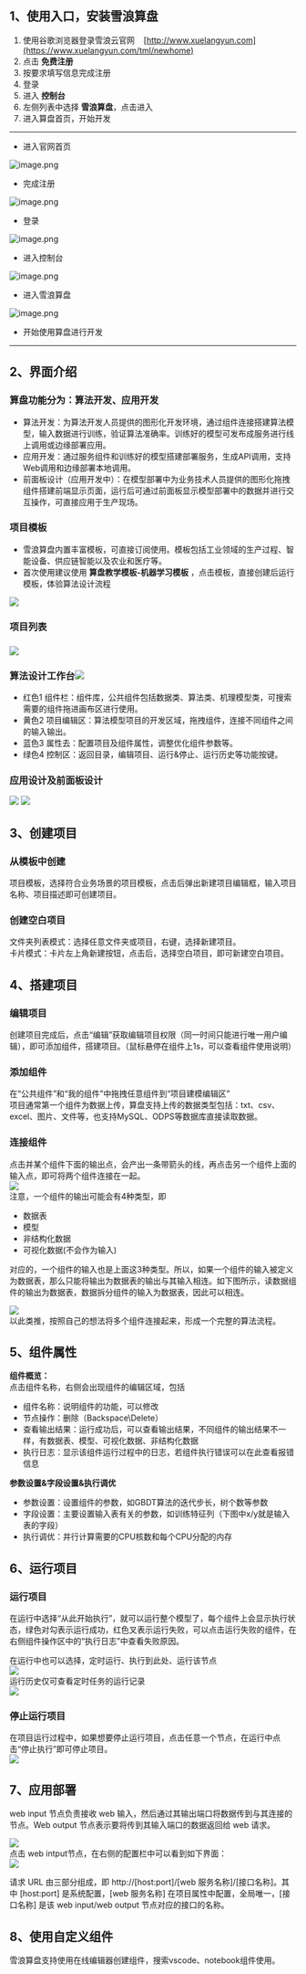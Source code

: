 
## **1、使用入口，安装雪浪算盘**

1. 使用谷歌浏览器登录雪浪云官网    [http://www.xuelangyun.com](https://www.xuelangyun.com/tml/newhome)
1. 点击 **免费注册**
1. 按要求填写信息完成注册
1. 登录
1. 进入 **控制台**
1. 左侧列表中选择 **雪浪算盘**，点击进入
1. 进入算盘首页，开始开发

---


- 进入官网首页

![image.png](./img/1578883387531-9ecba808-707a-4395-bf60-4f0530e30ca4.png#align=left&display=inline&height=390&name=image.png&originHeight=1000&originWidth=1915&size=892902&status=done&style=shadow&width=746)

- 完成注册

![image.png](./img/1568886309761-ba86a5e0-96dc-498a-b380-f4765e7d48cb.png#align=left&display=inline&height=376&name=image.png&originHeight=969&originWidth=1920&size=107045&status=done&style=shadow&width=746)

- 登录

![image.png](./img/1578883547839-f8bc22ff-ccad-4144-99b3-5efaddc341dc.png#align=left&display=inline&height=376&name=image.png&originHeight=969&originWidth=1920&size=777646&status=done&style=shadow&width=746)

- 进入控制台

![image.png](./img/1578883511890-1e71f8c0-b14f-46e2-ab26-917d26cf8c79.png#align=left&display=inline&height=376&name=image.png&originHeight=969&originWidth=1920&size=2005848&status=done&style=shadow&width=746)

- 进入雪浪算盘

![image.png](./img/1578883536176-858dcc5b-2578-4cab-bc2c-20141570edc1.png#align=left&display=inline&height=376&name=image.png&originHeight=969&originWidth=1920&size=1045953&status=done&style=shadow&width=746)

- 开始使用算盘进行开发

---


## **2、界面介绍**

### **算盘功能分为：算法开发、应用开发**

- 算法开发：为算法开发人员提供的图形化开发环境，通过组件连接搭建算法模型，输入数据进行训练，验证算法准确率。训练好的模型可发布成服务进行线上调用或边缘部署应用。
- 应用开发：通过服务组件和训练好的模型搭建部署服务，生成API调用，支持Web调用和边缘部署本地调用。
- 前面板设计（应用开发中）：在模型部署中为业务技术人员提供的图形化拖拽组件搭建前端显示页面，运行后可通过前面板显示模型部署中的数据并进行交互操作，可直接应用于生产现场。

### **项目模板**

- 雪浪算盘内置丰富模板，可直接订阅使用。模板包括工业领域的生产过程、智能设备、供应链智能以及农业和医疗等。
- 首次使用建议使用 **算盘教学模板-机器学习模板** ，点击模板，直接创建后运行模板，体验算法设计流程

![](./img/1568709240189-3484d2bc-876f-4dbf-a619-536f00d7f3b2.png#align=left&display=inline&height=1079&originHeight=1079&originWidth=1920&size=0&status=done&style=none&width=1920)


### **项目列表**
### ![](./img/1568709250996-7d060631-5a4e-4549-92fa-443c39524ae7.png#align=left&display=inline&height=271&originHeight=271&originWidth=553&size=0&status=done&style=none&width=553)
### **算法设计工作台**![](./img/1568709266688-57fba219-d726-4288-a0c7-cadc14ee8060.png#align=left&display=inline&height=345&originHeight=345&originWidth=650&size=0&status=done&style=none&width=650)

- 红色1 组件栏：组件库，公共组件包括数据类、算法类、机理模型类，可搜索需要的组件拖进画布区进行使用。
- 黄色2 项目编辑区：算法模型项目的开发区域，拖拽组件，连接不同组件之间的输入输出。
- 蓝色3 属性去：配置项目及组件属性，调整优化组件参数等。
- 绿色4 控制区：返回目录，编辑项目、运行&停止、运行历史等功能按键。

### **应用设计及前面板设计**
![](./img/1568709279877-4b37fe7f-1071-4371-9f42-6d30eabae2a9.png#align=left&display=inline&height=408&originHeight=408&originWidth=729&size=0&status=done&style=none&width=729)
![](./img/1568709292099-1c46b009-8fb3-4580-a996-6e84e7f2ae2d.png#align=left&display=inline&height=328&originHeight=328&originWidth=649&size=0&status=done&style=none&width=649)
## **3、创建项目**

### 从模板中创建
项目模板，选择符合业务场景的项目模板，点击后弹出新建项目编辑框，输入项目名称、项目描述即可创建项目。
### **创建空白项目**
文件夹列表模式：选择任意文件夹或项目，右键，选择新建项目。<br />卡片模式：卡片左上角新建按钮，点击后，选择空白项目，即可新建空白项目。

## **4、搭建项目**

### **编辑项目**
创建项目完成后，点击“编辑”获取编辑项目权限（同一时间只能进行唯一用户编辑），即可添加组件，搭建项目。（鼠标悬停在组件上1s，可以查看组件使用说明）
### **添加组件**
在“公共组件”和“我的组件”中拖拽任意组件到“项目建模编辑区”<br />项目通常第一个组件为数据上传，算盘支持上传的数据类型包括：txt、csv、excel、图片、文件等，也支持MySQL、ODPS等数据库直接读取数据。
### **连接组件**
点击并某个组件下面的输出点，会产出一条带箭头的线，再点击另一个组件上面的输入点，即可将两个组件连接在一起。<br />![](./img/1568709316957-517ab106-66bc-4cb6-90bb-687ae9e4cf19.png#align=left&display=inline&height=330&originHeight=330&originWidth=651&size=0&status=done&style=none&width=651)<br />注意，一个组件的输出可能会有4种类型，即

- 数据表
- 模型
- 非结构化数据
- 可视化数据(不会作为输入)

对应的，一个组件的输入也是上面这3种类型。所以，如果一个组件的输入被定义为数据表，那么只能将输出为数据表的输出与其输入相连。如下图所示，读数据组件的输出为数据表，数据拆分组件的输入为数据表，因此可以相连。

![](./img/1568709339867-3c3f66fe-e1e6-4e0e-8203-285d4c17ac3d.png#align=left&display=inline&height=357&originHeight=357&originWidth=651&size=0&status=done&style=none&width=651)<br />以此类推，按照自己的想法将多个组件连接起来，形成一个完整的算法流程。


## **5、组件属性**

**组件概览：**<br />点击组件名称，右侧会出现组件的编辑区域，包括

- 组件名称：说明组件的功能，可以修改
- 节点操作：删除（Backspace\Delete）
- 查看输出结果：运行成功后，可以查看输出结果，不同组件的输出结果不一样，有数据表、模型、可视化数据、非结构化数据
- 执行日志：显示该组件运行过程中的日志，若组件执行错误可以在此查看报错信息

**参数设置&字段设置&执行调优**

- 参数设置：设置组件的参数，如GBDT算法的迭代步长，树个数等参数
- 字段设置：主要设置输入表有关的参数，如训练特征列（下图中x/y就是输入表的字段）
- 执行调优：并行计算需要的CPU核数和每个CPU分配的内存

## **6、运行项目**

### **运行项目**
在运行中选择“从此开始执行”，就可以运行整个模型了，每个组件上会显示执行状态，绿色对勾表示运行成功，红色叉表示运行失败，可以点击运行失败的组件，在右侧组件操作区中的“执行日志”中查看失败原因。

在运行中也可以选择，定时运行、执行到此处、运行该节点<br />![](./img/1577761732183-5f472ff2-1cda-4435-9394-47eb28231e39.png#align=left&display=inline&height=376&originHeight=969&originWidth=1920&status=done&style=shadow&width=746)<br />运行历史仅可查看定时任务的运行记录<br />![](./img/1577761749134-cfb3ce9b-79d4-4e3f-9e8b-8df3c2343149.png#align=left&display=inline&height=376&originHeight=969&originWidth=1920&status=done&style=shadow&width=746)

### **停止运行项目**

在项目运行过程中，如果想要停止运行项目，点击任意一个节点，在运行中点击“停止执行”即可停止项目。<br />![](./img/1568709402003-e70d5a1b-94cd-4fe3-8518-830f0de62633.png#align=left&display=inline&height=330&originHeight=330&originWidth=651&size=0&status=done&style=none&width=651)
## **7、应用部署**

web input 节点负责接收 web 输入，然后通过其输出端口将数据传到与其连接的节点。Web output 节点表示要将传到其输入端口的数据返回给 web 请求。

![](./img/1577761770970-e10494c1-c1b6-4061-88a6-84f159fb8712.png#align=left&display=inline&height=376&originHeight=969&originWidth=1920&status=done&style=shadow&width=746)<br />点击 web intput节点，在右侧的配置栏中可以看到如下界面：<br />![](./img/1577761791545-479bc298-b5f6-4e26-bb28-4937aa945d57.png#align=left&display=inline&height=376&originHeight=969&originWidth=1920&status=done&style=shadow&width=746)

请求 URL 由三部分组成，即 http://[host:port]/[web 服务名称]/[接口名称]。其中 [host:port] 是系统配置，[web 服务名称] 在项目属性中配置，全局唯一，[接口名称] 是该 web input/web output 节点对应的接口的名称。

## **8、使用自定义组件**

雪浪算盘支持使用在线编辑器创建组件，搜索vscode、notebook组件使用。

